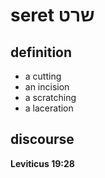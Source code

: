 # seret שרט

## definition

- a cutting
- an incision
- a scratching
- a laceration

## discourse

**Leviticus 19:28**
